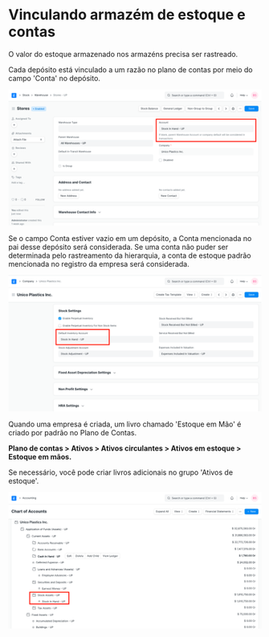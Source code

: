# Vinculando armazém de estoque e contas


O valor do estoque armazenado nos armazéns precisa ser rastreado.


Cada depósito está vinculado a um razão no plano de contas por meio do campo 'Conta' no depósito.


![Registro de Ativos de Estoque no Armazém](/files/stock-asset-ledger-in-warehouse.png)


Se o campo Conta estiver vazio em um depósito, a Conta mencionada no pai desse depósito será considerada. Se uma conta não puder ser determinada pelo rastreamento da hierarquia, a conta de estoque padrão mencionada no registro da empresa será considerada.


![Conta de estoque padrão na empresa](/files/default-inventory-account-in-company.png)


Quando uma empresa é criada, um livro chamado 'Estoque em Mão' é criado por padrão no Plano de Contas.


**Plano de contas > Ativos > Ativos circulantes > Ativos em estoque > Estoque em mãos.**


Se necessário, você pode criar livros adicionais no grupo 'Ativos de estoque'.


![Ledger de Ativos de Estoque no Plano de Contas](/files/stock-asset-ledger-in-coa.png)